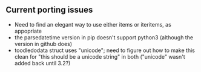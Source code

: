 Current porting issues
----------------------

- Need to find an elegant way to use either items or iteritems, as appopriate
- the parsedatetime version in pip doesn't support python3 (although the version in github does)
- toodledodata struct uses "unicode"; need to figure out how to make this clean for "this should be a unicode string" in both ("unicode" wasn't added back until 3.2?)
